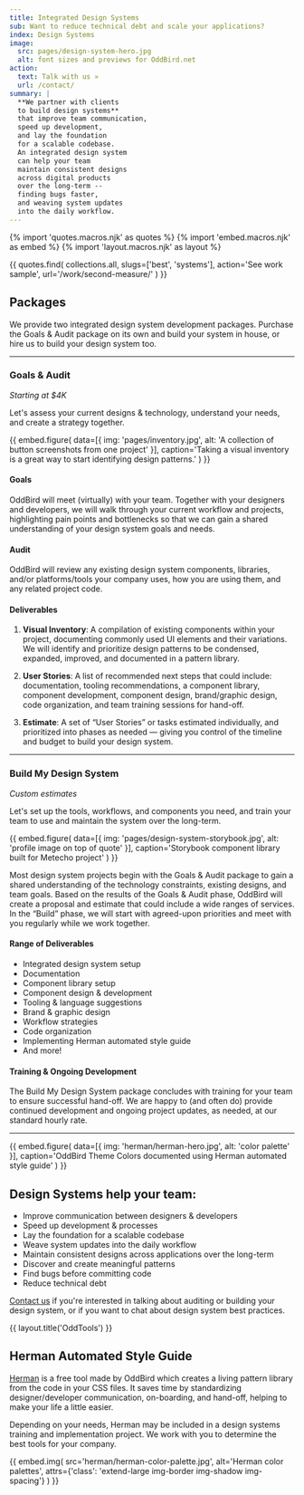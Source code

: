```yaml
---
title: Integrated Design Systems
sub: Want to reduce technical debt and scale your applications?
index: Design Systems
image:
  src: pages/design-system-hero.jpg
  alt: font sizes and previews for OddBird.net
action:
  text: Talk with us »
  url: /contact/
summary: |
  **We partner with clients
  to build design systems**
  that improve team communication,
  speed up development,
  and lay the foundation
  for a scalable codebase.
  An integrated design system
  can help your team
  maintain consistent designs
  across digital products
  over the long-term --
  finding bugs faster,
  and weaving system updates
  into the daily workflow.
---
```


{% import 'quotes.macros.njk' as quotes %}
{% import 'embed.macros.njk' as embed %}
{% import 'layout.macros.njk' as layout %}

{{ quotes.find(
  collections.all,
  slugs=['best', 'systems'],
  action='See work sample',
  url='/work/second-measure/'
) }}


## Packages

We provide two integrated 
design system development packages.
Purchase the Goals & Audit package 
on its own
and build your system in house,
or hire us to build your design system too.

------

### Goals & Audit
*Starting at $4K*

Let's assess your current designs & technology,
understand your needs,
and create a strategy together.

{{ embed.figure(
  data=[{
    img: 'pages/inventory.jpg',
    alt: 'A collection of button screenshots from one project'
  }],
  caption='Taking a visual inventory is a great way to start identifying design patterns.'
) }}


#### Goals

OddBird will meet (virtually) with your team. Together with your designers
and developers, we will walk through your current workflow and projects,
highlighting pain points and bottlenecks so that we can gain a shared
understanding of your design system goals and needs.

#### Audit

OddBird will review any existing design system components, libraries,
and/or platforms/tools your company uses, how you are using them,
and any related project code.

#### Deliverables

1. **Visual Inventory**:
A compilation of existing components within your project,
documenting commonly used UI elements and their variations.
We will identify and prioritize design patterns
to be condensed, expanded, improved,
and documented in a pattern library.

2. **User Stories**:
A list of recommended next steps that could include:
documentation,
tooling recommendations,
a component library,
component development,
component design,
brand/graphic design,
code organization,
and team training sessions
for hand-off.

3. **Estimate**:
A set of “User Stories” or tasks estimated individually,
and prioritized into phases as needed —
giving you control of the timeline and budget to build your design system.

------

### Build My Design System
*Custom estimates*

Let's set up the tools, workflows,
and components you need,
and train your team to use and maintain the system
over the long-term.

{{ embed.figure(
  data=[{
    img: 'pages/design-system-storybook.jpg',
    alt: 'profile image on top of quote'
  }],
  caption='Storybook component library built for Metecho project'
) }}

Most design system projects begin with the Goals & Audit package to gain
a shared understanding of the technology constraints, existing designs,
and team goals. Based on the results of the Goals & Audit phase,
OddBird will create a proposal and estimate that could include
a wide ranges of services. In the “Build” phase, we will start with
agreed-upon priorities and meet with you regularly while we work together.

#### Range of Deliverables

- Integrated design system setup
- Documentation
- Component library setup
- Component design & development
- Tooling & language suggestions
- Brand & graphic design
- Workflow strategies
- Code organization
- Implementing Herman automated style guide
- And more!

#### Training & Ongoing Development

The Build My Design System package
concludes with training for your team
to ensure successful hand-off.
We are happy to (and often do)
provide continued development
and ongoing project updates, as needed,
at our standard hourly rate.

------

{{ embed.figure(
  data=[{
    img: 'herman/herman-hero.jpg',
    alt: 'color palette'
  }],
  caption='OddBird Theme Colors documented using Herman automated style guide'
) }}

## Design Systems help your team:

- Improve communication between designers & developers
- Speed up development & processes
- Lay the foundation for a scalable codebase
- Weave system updates into the daily workflow
- Maintain consistent designs across applications over the long-term
- Discover and create meaningful patterns
- Find bugs before committing code
- Reduce technical debt

[Contact us] if you're interested in talking
about auditing or building your design system,
or if you want to chat
about design system best practices.

[Contact us]: /contact/

{{ layout.title('OddTools') }}

## Herman Automated Style Guide

[Herman] is a free tool made by OddBird which creates a living pattern
library from the code in your CSS files. It saves time by standardizing
designer/developer communication, on-boarding, and hand-off, helping to
make your life a little easier.

Depending on your needs, Herman may be included in a design systems
training and implementation project. We work with you to determine the
best tools for your company.

[Herman]: /herman/

{{ embed.img(
  src='herman/herman-color-palette.jpg',
  alt='Herman color palettes',
  attrs={'class': 'extend-large img-border img-shadow img-spacing'}
) }}
